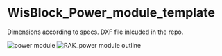 # WisBlock_Power_module_template

Dimensions according to specs. DXF file inlcuded in the repo.

![power module](https://github.com/piecol/WisBlock_Power_module_template/assets/29545872/72d816a5-7aa9-4750-90f8-712951726bfa)
![RAK_power module outline](https://github.com/piecol/WisBlock_Power_module_template/assets/29545872/0e44d1e0-4c7b-4b9a-8e8a-33a72af6b9a9)
